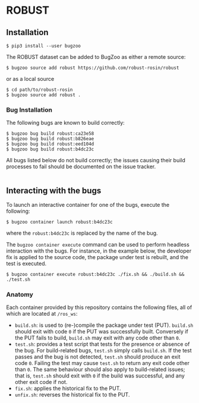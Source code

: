 # ROBUST

## Installation

```
$ pip3 install --user bugzoo
```

The ROBUST dataset can be added to BugZoo as either a remote source:

```
$ bugzoo source add robust https://github.com/robust-rosin/robust
```

or as a local source

```
$ cd path/to/robust-rosin
$ bugzoo source add robust .
```

### Bug Installation

The following bugs are known to build correctly:

```
$ bugzoo bug build robust:ca23e58
$ bugzoo bug build robust:b826eae
$ bugzoo bug build robust:eed104d
$ bugzoo bug build robust:b4dc23c
```

All bugs listed below do not build correctly; the issues causing their build
processes to fail should be documented on the issue tracker.

```

```

## Interacting with the bugs

To launch an interactive container for one of the bugs, execute the following:

```
$ bugzoo container launch robust:b4dc23c
```

where the `robust:b4dc23c` is replaced by the name of the bug.

The `bugzoo container execute` command can be used to perform headless
interaction with the bugs. For instance, in the example below, the developer
fix is applied to the source code, the package under test is rebuilt, and the
test is executed.

```
$ bugzoo container execute robust:b4dc23c ./fix.sh && ./build.sh && ./test.sh
```

### Anatomy

Each container provided by this repository contains the following files, all of
which are located at `/ros_ws`:

* `build.sh`: is used to (re-)compile the package under test (PUT).
  `build.sh` should exit with code `0` if the PUT was successfully built.
  Conversely if the PUT fails to build, `build.sh` may exit with any code other
  than `0`.
* `test.sh`: provides a test script that tests for the presence or absence of
  the bug. For build-related bugs, `test.sh` simply calls `build.sh`. If the
  test passes and the bug is not detected, `test.sh` should produce an exit
  code `0`. Failing the test may cause `test.sh` to return any exit code other
  than `0`. The same behaviour should also apply to build-related issues; that
  is, `test.sh` should exit with `0` if the build was successful, and any other
  exit code if not.
* `fix.sh`: applies the historical fix to the PUT.
* `unfix.sh`: reverses the historical fix to the PUT.
